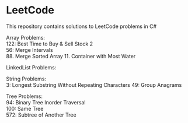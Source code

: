 # LeetCode
This repository contains solutions to LeetCode problems in C#  


Array Problems:  
122: Best Time to Buy & Sell Stock 2    
56: Merge Intervals  
88. Merge Sorted Array 
11. Container with Most Water 

LinkedList Problems:  


String Problems:  
3:  Longest Substring Without Repeating Characters
49: Group Anagrams  

Tree Problems:  
94: Binary Tree Inorder Traversal  
100: Same Tree  
572: Subtree of Another Tree  
